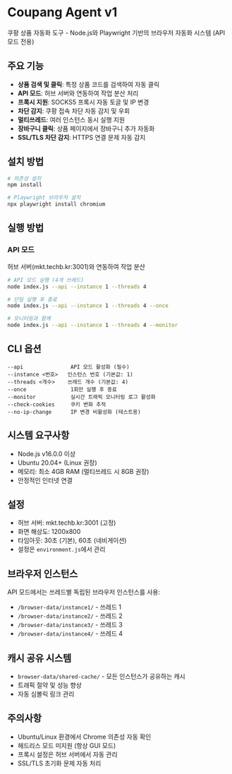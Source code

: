 # Coupang Agent v1

쿠팡 상품 자동화 도구 - Node.js와 Playwright 기반의 브라우저 자동화 시스템 (API 모드 전용)

## 주요 기능

- **상품 검색 및 클릭**: 특정 상품 코드를 검색하여 자동 클릭
- **API 모드**: 허브 서버와 연동하여 작업 분산 처리
- **프록시 지원**: SOCKS5 프록시 자동 토글 및 IP 변경
- **차단 감지**: 쿠팡 접속 차단 자동 감지 및 우회
- **멀티쓰레드**: 여러 인스턴스 동시 실행 지원
- **장바구니 클릭**: 상품 페이지에서 장바구니 추가 자동화
- **SSL/TLS 차단 감지**: HTTPS 연결 문제 자동 감지

## 설치 방법

```bash
# 의존성 설치
npm install

# Playwright 브라우저 설치
npx playwright install chromium
```

## 실행 방법

### API 모드
허브 서버(mkt.techb.kr:3001)와 연동하여 작업 분산

```bash
# API 모드 실행 (4개 쓰레드)
node index.js --api --instance 1 --threads 4

# 단일 실행 후 종료
node index.js --api --instance 1 --threads 4 --once

# 모니터링과 함께
node index.js --api --instance 1 --threads 4 --monitor
```

## CLI 옵션

```
--api               API 모드 활성화 (필수)
--instance <번호>   인스턴스 번호 (기본값: 1)
--threads <개수>    쓰레드 개수 (기본값: 4)
--once              1회만 실행 후 종료
--monitor           실시간 트래픽 모니터링 로그 활성화
--check-cookies     쿠키 변화 추적
--no-ip-change      IP 변경 비활성화 (테스트용)
```

## 시스템 요구사항

- Node.js v16.0.0 이상
- Ubuntu 20.04+ (Linux 권장)
- 메모리: 최소 4GB RAM (멀티쓰레드 시 8GB 권장)
- 안정적인 인터넷 연결

## 설정

- 허브 서버: mkt.techb.kr:3001 (고정)
- 화면 해상도: 1200x800
- 타임아웃: 30초 (기본), 60초 (네비게이션)
- 설정은 `environment.js`에서 관리

## 브라우저 인스턴스

API 모드에서는 쓰레드별 독립된 브라우저 인스턴스를 사용:
- `/browser-data/instance1/` - 쓰레드 1
- `/browser-data/instance2/` - 쓰레드 2
- `/browser-data/instance3/` - 쓰레드 3
- `/browser-data/instance4/` - 쓰레드 4

## 캐시 공유 시스템

- `browser-data/shared-cache/` - 모든 인스턴스가 공유하는 캐시
- 트래픽 절약 및 성능 향상
- 자동 심볼릭 링크 관리

## 주의사항

- Ubuntu/Linux 환경에서 Chrome 의존성 자동 확인
- 헤드리스 모드 미지원 (항상 GUI 모드)
- 프록시 설정은 허브 서버에서 자동 관리
- SSL/TLS 초기화 문제 자동 처리